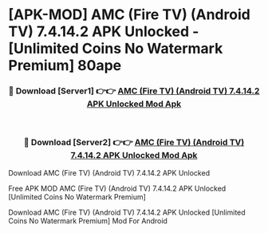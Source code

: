 # [APK-MOD] AMC (Fire TV) (Android TV) 7.4.14.2 APK Unlocked - [Unlimited Coins No Watermark Premium] 80ape



<div align="center">
<h3>🔴 Download [Server1] 👉👉 <a href="https://momento.my/?title=AMC_(Fire_TV)_(Android_TV)_7.4.14.2_APK_Unlocked">AMC (Fire TV) (Android TV) 7.4.14.2 APK Unlocked Mod Apk</a></h3><br>

<h3>🔴 Download [Server2] 👉👉 <a href="https://momento.my/?title=AMC_(Fire_TV)_(Android_TV)_7.4.14.2_APK_Unlocked">AMC (Fire TV) (Android TV) 7.4.14.2 APK Unlocked Mod Apk</a></h3>
</div>



Download AMC (Fire TV) (Android TV) 7.4.14.2 APK Unlocked 

Free APK MOD AMC (Fire TV) (Android TV) 7.4.14.2 APK Unlocked [Unlimited Coins No Watermark Premium]

Download AMC (Fire TV) (Android TV) 7.4.14.2 APK Unlocked [Unlimited Coins No Watermark Premium] Mod For Android
